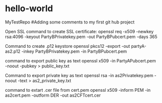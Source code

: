 # hello-world
MyTestRepo
#Adding some comments to my first git hub project


Open SSL command to create SSL certificate:
openssl req -x509 -newkey rsa:4096 -keyout PartyBPrivatekey.pem -out PartyBPubcert.pem -days 365

Command to create .p12 keystore
openssl pkcs12 -export -out partyA-as2.p12 -inkey PartyBPrivatekey.pem -in PartyBPubcert.pem

command to export public key as text
openssl x509 -in PartyAPubcert.pem -noout -pubkey > public_key.txt

Command to export private key as text
openssl rsa -in as2Privatekey.pem -noout -text > as2_private_key.txt

command to extart .cer file from cert.pem
openssl x509 -inform PEM -in as2cert.pem -outform DER -out as2CFTcert.cer

